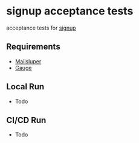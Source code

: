 # signup acceptance tests

acceptance tests for [signup](https://github.com/chuasoondee/signup.git)

## Requirements
* [Mailsluper](https://github.com/mailslurper/mailslurper)
* [Gauge](https://gauge.org)

## Local Run
* Todo

## CI/CD Run
* Todo
